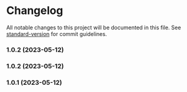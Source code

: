 # Changelog

All notable changes to this project will be documented in this file. See [standard-version](https://github.com/conventional-changelog/standard-version) for commit guidelines.

### 1.0.2 (2023-05-12)

### 1.0.2 (2023-05-12)

### 1.0.1 (2023-05-12)

